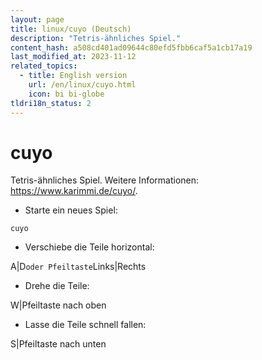 ```yaml
---
layout: page
title: linux/cuyo (Deutsch)
description: "Tetris-ähnliches Spiel."
content_hash: a508cd401ad09644c80efd5fbb6caf5a1cb17a19
last_modified_at: 2023-11-12
related_topics:
  - title: English version
    url: /en/linux/cuyo.html
    icon: bi bi-globe
tldri18n_status: 2
---
```

# cuyo

Tetris-ähnliches Spiel.
Weitere Informationen: <https://www.karimmi.de/cuyo/>.

- Starte ein neues Spiel:

`cuyo`

- Verschiebe die Teile horizontal:

<span class="tldr-var badge badge-pill bg-dark-lm bg-white-dm text-white-lm text-dark-dm font-weight-bold">A|D</span>` oder Pfeiltaste `<span class="tldr-var badge badge-pill bg-dark-lm bg-white-dm text-white-lm text-dark-dm font-weight-bold">Links|Rechts</span>

- Drehe die Teile:

<span class="tldr-var badge badge-pill bg-dark-lm bg-white-dm text-white-lm text-dark-dm font-weight-bold">W|Pfeiltaste nach oben</span>

- Lasse die Teile schnell fallen:

<span class="tldr-var badge badge-pill bg-dark-lm bg-white-dm text-white-lm text-dark-dm font-weight-bold">S|Pfeiltaste nach unten</span>
